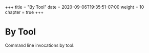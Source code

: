 +++
title = "By Tool"
date = 2020-09-06T19:35:51-07:00
weight = 10
chapter = true
+++

# By Tool

Command line invocations by tool.
